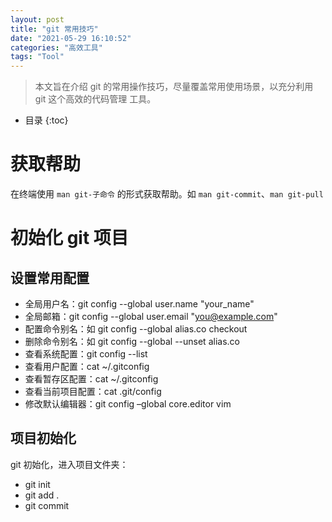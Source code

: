 ```yaml
---
layout: post
title: "git 常用技巧"
date: "2021-05-29 16:10:52"
categories: "高效工具"
tags: "Tool"
---
```


> 本文旨在介绍 git 的常用操作技巧，尽量覆盖常用使用场景，以充分利用 git 这个高效的代码管理
工具。




* 目录
{:toc}

# 获取帮助

在终端使用 `man git-子命令` 的形式获取帮助。如 `man git-commit`、`man git-pull`

# 初始化 git 项目

## 设置常用配置

+ 全局用户名：git config --global user.name "your_name"
+ 全局邮箱：git config --global user.email "you@example.com"
+ 配置命令别名：如 git config --global alias.co checkout
+ 删除命令别名：如 git config --global --unset alias.co
+ 查看系统配置：git config --list
+ 查看用户配置：cat ~/.gitconfig
+ 查看暂存区配置：cat ~/.gitconfig
+ 查看当前项目配置：cat .git/config
+ 修改默认编辑器：git config –global core.editor vim 

## 项目初始化

git 初始化，进入项目文件夹：
+ git init
+ git add .
+ git commit
